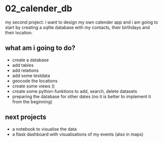 # 02_calender_db  

my second project: i want to design my own calender app and i am going to start by creating a sqlite database with my contacts, their birthdays and their location.

what am i going to do? 
---  
- create a database 
- add tables
- add relations
- add some testdata
- geocode the locations
- create some views ()
- create some python-funktions to add, search, delete datasets  
- preparing the database for other dates (no it is better to implement it from the beginning)

next projects
---
- a notebook to visualise the data
- a flask dashboard with visualisations of my events (also in maps)